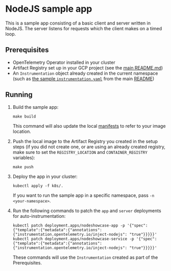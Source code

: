 # NodeJS sample app

This is a sample app consisting of a basic client and server written in NodeJS. The
server listens for requests which the client makes on a timed loop.

## Prerequisites

* OpenTelemetry Operator installed in your cluster
* Artifact Registry set up in your GCP project (see the 
[main README.md](../../README.md#sample-applications))
* An `Instrumentation` object already created in the current namespace
  (such as [the sample `instrumentation.yaml`](#auto-instrumenting-applications)
  from the main [README](../../README.md))

## Running

1. Build the sample app:
   ```
   make build
   ```
   This command will also update the local [manifests](k8s)
   to refer to your image location.

2. Push the local image to the Artifact Registry you created
   in the setup steps (if you did not create one, or are using an already created registry,
   make sure to set the `REGISTRY_LOCATION` and `CONTAINER_REGISTRY` variables):
   ```
   make push
   ```

3. Deploy the app in your cluster:
   ```
   kubectl apply -f k8s/.
   ```
   If you want to run the sample app in a specific namespace, pass `-n <your-namespace>`.

4. Run the following commands to patch the `app` and `server` deployments for auto-instrumentation:
   ```
   kubectl patch deployment.apps/nodeshowcase-app -p '{"spec":{"template":{"metadata":{"annotations":{"instrumentation.opentelemetry.io/inject-nodejs": "true"}}}}}'
   kubectl patch deployment.apps/nodeshowcase-service -p '{"spec":{"template":{"metadata":{"annotations":{"instrumentation.opentelemetry.io/inject-nodejs": "true"}}}}}'
   ```
   These commands will use the `Instrumentation` created as part of the Prerequisites.
